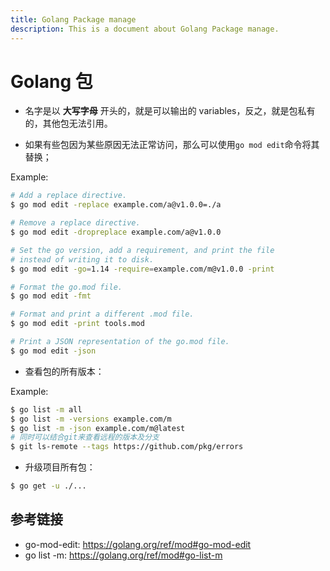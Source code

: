 ```yaml
---
title: Golang Package manage
description: This is a document about Golang Package manage.
---
```


# Golang 包

- 名字是以 **大写字母** 开头的，就是可以输出的 variables，反之，就是包私有的，其他包无法引用。

- 如果有些包因为某些原因无法正常访问，那么可以使用`go mod edit`命令将其替换；

Example:

```bash
# Add a replace directive.
$ go mod edit -replace example.com/a@v1.0.0=./a

# Remove a replace directive.
$ go mod edit -dropreplace example.com/a@v1.0.0

# Set the go version, add a requirement, and print the file
# instead of writing it to disk.
$ go mod edit -go=1.14 -require=example.com/m@v1.0.0 -print

# Format the go.mod file.
$ go mod edit -fmt

# Format and print a different .mod file.
$ go mod edit -print tools.mod

# Print a JSON representation of the go.mod file.
$ go mod edit -json
```

- 查看包的所有版本：

Example:

```bash
$ go list -m all
$ go list -m -versions example.com/m
$ go list -m -json example.com/m@latest
# 同时可以结合git来查看远程的版本及分支
$ git ls-remote --tags https://github.com/pkg/errors
```

- 升级项目所有包：

```bash
$ go get -u ./...
```



## 参考链接

- go-mod-edit: https://golang.org/ref/mod#go-mod-edit
- go list -m: https://golang.org/ref/mod#go-list-m

